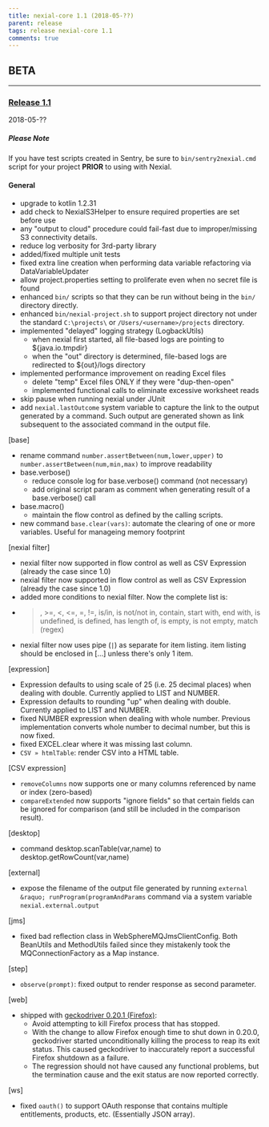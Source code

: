 ```yaml
---
title: nexial-core 1.1 (2018-05-??)
parent: release
tags: release nexial-core 1.1
comments: true
---
```



## BETA

--------------------------------------------------

### <a href="https://github.com/nexiality/nexial-core/releases/tag/nexial-core-1.1" class="external-link" target="_nexial_target">Release 1.1</a>
2018-05-??


##### Please Note
If you have test scripts created in Sentry, be sure to `bin/sentry2nexial.cmd` script for your project **PRIOR** to 
using with Nexial.


#### General
- upgrade to kotlin 1.2.31
- add check to NexialS3Helper to ensure required properties are set before use
- any "output to cloud" procedure could fail-fast due to improper/missing S3 connectivity details.
- reduce log verbosity for 3rd-party library
- added/fixed multiple unit tests
- fixed extra line creation when performing data variable refactoring via DataVariableUpdater 
- allow project.properties setting to proliferate even when no secret file is found
- enhanced `bin/` scripts so that they can be run without being in the `bin/` directory directly.
- enhanced `bin/nexial-project.sh` to support project directory not under the standard `C:\projects\` or 
  `/Users/<username>/projects` directory.
- implemented "delayed" logging strategy (LogbackUtils)
  - when nexial first started, all file-based logs are pointing to ${java.io.tmpdir}
  - when the "out" directory is determined, file-based logs are redirected to ${out}/logs directory
- implemented performance improvement on reading Excel files
  - delete "temp" Excel files ONLY if they were "dup-then-open"
  - implemented functional calls to eliminate excessive worksheet reads
- skip pause when running nexial under JUnit
- add `nexial.lastOutcome` system variable to capture the link to the output generated by a command.  Such output are generated shown as link subsequent to the associated command in the output file.

[base]
- rename command `number.assertBetween(num,lower,upper)` to `number.assertBetween(num,min,max)` to improve readability
- base.verbose()
  - reduce console log for base.verbose() command (not necessary)
  - add original script param as comment when generating result of a base.verbose() call
- base.macro()
  - maintain the flow control as defined by the calling scripts.
- new command `base.clear(vars)`: automate the clearing of one or more variables.  Useful for manageing memory footprint

[nexial filter]
- nexial filter now supported in flow control as well as CSV Expression (already the case since 1.0)
- nexial filter now supported in flow control as well as CSV Expression (already the case since 1.0)
- added more conditions to nexial filter. Now the complete list is:
 - >, >=, <, <=, =, !=, is/in, is not/not in, contain, start with, end with, is undefined, is defined, has length of, is empty, is not empty, match (regex)
- nexial filter now uses pipe (`|`) as separate for item listing.  item listing should be enclosed in [...] unless there's only 1 item.

[expression]
- Expression defaults to using scale of 25 (i.e. 25 decimal places) when dealing with double.  Currently applied to LIST and NUMBER.
- Expression defaults to rounding "up" when dealing with double.  Currently applied to LIST and NUMBER.
- fixed NUMBER expression when dealing with whole number.  Previous implementation converts whole number to decimal number, but this is now fixed.
- fixed EXCEL.clear where it was missing last column.
- `CSV » htmlTable`: render CSV into a HTML table.

[CSV expression]
- `removeColumns` now supports one or many columns referenced by name or index (zero-based)
- `compareExtended` now supports "ignore fields" so that certain fields can be ignored for comparison (and still be included in the comparison result).

[desktop]
- command desktop.scanTable(var,name) to desktop.getRowCount(var,name)

[external]
- expose the filename of the output file generated by running `external &raquo; runProgram(programAndParams` command via a system variable `nexial.external.output`

[jms]
- fixed bad reflection class in WebSphereMQJmsClientConfig.  Both BeanUtils and MethodUtils failed since they mistakenly took the MQConnectionFactory as a Map instance.

[step]
- `observe(prompt)`: fixed output to render response as second parameter.

[web]
- shipped with [geckodriver 0.20.1 (Firefox)](https://github.com/mozilla/geckodriver/blob/release/CHANGES.md#0201-2018-04-06):
	- Avoid attempting to kill Firefox process that has stopped.	
	- With the change to allow Firefox enough time to shut down in 0.20.0, geckodriver started unconditionally killing 
	  the process to reap its exit status. This caused geckodriver to inaccurately report a successful Firefox shutdown 
	  as a failure.
	- The regression should not have caused any functional problems, but the termination cause and the exit status are 
	  now reported correctly.

[ws]
- fixed `oauth()` to support OAuth response that contains multiple entitlements, products, etc. (Essentially JSON array).

